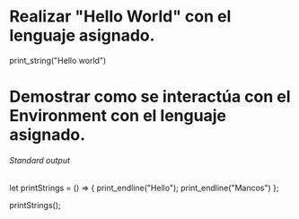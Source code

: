 
# Realizar "Hello World" con el lenguaje asignado. 

print_string("Hello world")


# Demostrar como se interactúa con el Environment con el lenguaje asignado. 

###### Standard output
let printStrings = () => {
print_endline("Hello");
print_endline("Mancos")
};

printStrings();
